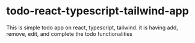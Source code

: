 # todo-react-typescript-tailwind-app
This is simple todo app on react, typescript, tailwind. it is having add, remove, edit, and complete the todo functionalities
